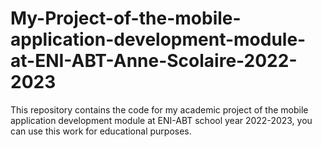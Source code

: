 # My-Project-of-the-mobile-application-development-module-at-ENI-ABT-Anne-Scolaire-2022-2023
This repository contains the code for my academic project of the mobile application development
module at ENI-ABT school year 2022-2023, you can use this work for educational purposes. 
